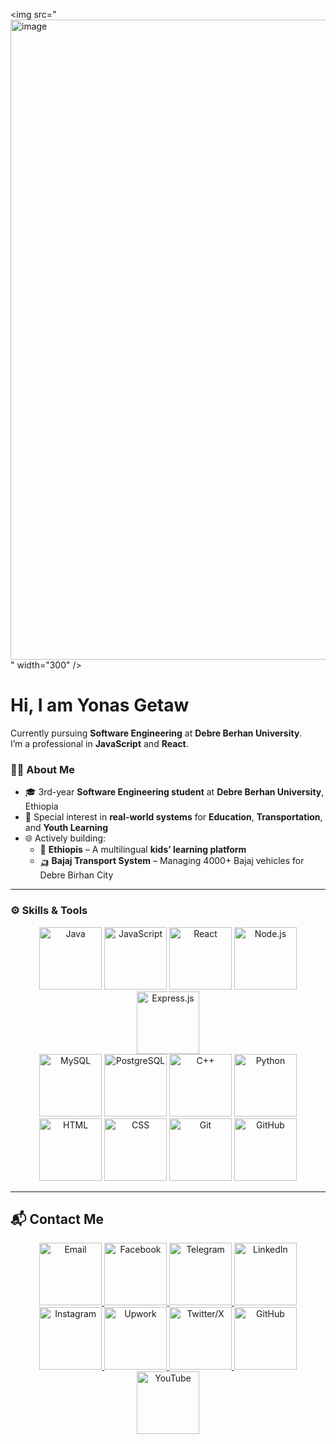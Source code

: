 <img src="<img width="1024" height="1024" alt="image" src="https://github.com/user-attachments/assets/5d8fa9be-7de1-4ce1-a363-66efc495848d" />
" width="300" />




# Hi, I am Yonas Getaw

Currently pursuing **Software Engineering** at **Debre Berhan University**.  
I’m a professional in **JavaScript** and **React**.


### 🧑‍💻 About Me

- 🎓 3rd-year **Software Engineering student** at **Debre Berhan University**, Ethiopia  
- 🔬 Special interest in **real-world systems** for **Education**, **Transportation**, and **Youth Learning**
- 🌐 Actively building:
  - 🧒 **Ethiopis** – A multilingual **kids’ learning platform**
  - 🛺 **Bajaj Transport System** – Managing 4000+ Bajaj vehicles for Debre Birhan City
---

### ⚙️ Skills & Tools

<div align="center">

<!-- Programming Languages -->
<img src="https://cdn.jsdelivr.net/gh/devicons/devicon/icons/java/java-original.svg" title="Java" width="100"/>
<img src="https://cdn.jsdelivr.net/gh/devicons/devicon/icons/javascript/javascript-original.svg" title="JavaScript" width="100"/>
<img src="https://cdn.jsdelivr.net/gh/devicons/devicon/icons/react/react-original.svg" title="React" width="100"/>
<img src="https://cdn.jsdelivr.net/gh/devicons/devicon/icons/nodejs/nodejs-original.svg" title="Node.js" width="100"/>
<img src="https://cdn.jsdelivr.net/gh/devicons/devicon/icons/express/express-original.svg" title="Express.js" width="100"/>
<br>
<img src="https://cdn.jsdelivr.net/gh/devicons/devicon/icons/mysql/mysql-original.svg" title="MySQL" width="100"/>
<img src="https://cdn.jsdelivr.net/gh/devicons/devicon/icons/postgresql/postgresql-original.svg" title="PostgreSQL" width="100"/>
<img src="https://cdn.jsdelivr.net/gh/devicons/devicon/icons/cplusplus/cplusplus-original.svg" title="C++" width="100"/>
<img src="https://cdn.jsdelivr.net/gh/devicons/devicon/icons/python/python-original.svg" title="Python" width="100"/>
<br>
<img src="https://cdn.jsdelivr.net/gh/devicons/devicon/icons/html5/html5-original.svg" title="HTML" width="100"/>
<img src="https://cdn.jsdelivr.net/gh/devicons/devicon/icons/css3/css3-original.svg" title="CSS" width="100"/>
<img src="https://cdn.jsdelivr.net/gh/devicons/devicon/icons/git/git-original.svg" title="Git" width="100"/>
<img src="https://cdn.jsdelivr.net/gh/devicons/devicon/icons/github/github-original.svg" title="GitHub" width="100"/>

</div>

---
## 📬 Contact Me

<p align="center">
  <a href="https://yonasgetaw5444@gmail.com" target="_blank">
  <img src="https://cdn-icons-png.flaticon.com/512/732/732200.png" alt="Email" width="100" />
</a>
  <a href="https://facebook.com/yonasgetaw" target="_blank">
    <img src="https://cdn-icons-png.flaticon.com/512/733/733547.png" alt="Facebook" width="100" />
  </a>
  <a href="https://t.me/@YONAA54" target="_blank">
    <img src="https://cdn-icons-png.flaticon.com/512/2111/2111646.png" alt="Telegram" width="100" />
  </a>
  <a href="https://linkedin.com/in/yonas-getaw-a66710374/" target="_blank">
    <img src="https://cdn-icons-png.flaticon.com/512/145/145807.png" alt="LinkedIn" width="100" />
  </a>
  <br>
  <a href="https://instagram.com/yourprofile" target="_blank">
    <img src="https://cdn-icons-png.flaticon.com/512/2111/2111463.png" alt="Instagram" width="100" />
  </a>
  <a href="https://www.upwork.com/freelancers/~01fd2a8128c014dde2" target="_blank">
    <img src="https://cdn-icons-png.flaticon.com/512/5968/5968873.png" alt="Upwork" width="100" />
  </a>
  <a href="https://x.com/yonasgetaw5444" target="_blank">
    <img src="https://cdn-icons-png.flaticon.com/512/733/733579.png" alt="Twitter/X" width="100" />
  </a>
  <a href="https://github.com/YonasGetaw" target="_blank">
    <img src="https://cdn-icons-png.flaticon.com/512/2111/2111432.png" alt="GitHub" width="100" />
  </a>
  <br>
  <a href="https://youtube.com/@EthioAcademy-b7n" target="_blank">
    <img src="https://cdn-icons-png.flaticon.com/512/1384/1384060.png" alt="YouTube" width="100" />
  </a>
</p>
